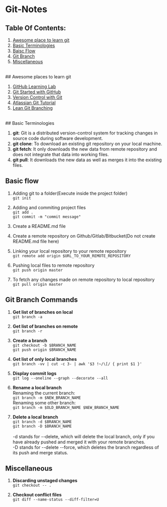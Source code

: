 # Git-Notes

## Table Of Contents:

1. [Awesome place to learn git](#git_tutorials)
2. [Basic Terminologies](#basic_terminologies)
3. [Baisc Flow](#basic_flow)
4. [Git Branch](#git_branch_commands)
5. [Miscellaneous](#miscellaneous)

<br />
<a name='git_tutorials'></a>
## Awesome places to learn git

1. [GitHub Learning Lab](https://lab.github.com/)
2. [Git Started with GitHub](https://www.udemy.com/course/git-started-with-github/)
3. [Version Control with Git](https://www.udacity.com/course/version-control-with-git--ud123)
4. [Atlassian Git Tutorial](https://www.atlassian.com/git)
5. [Lean Git Branching](https://learngitbranching.js.org/)

<br />
<a name='basic_terminologies'></a>
## Basic Terminologies

1. **git**: Git is a distributed version-control system for tracking changes in source code during software development.
2. **git clone**: To download an existing git repository on your local machine.
3. **git fetch**: It only downloads the new data from remote repository and does not integrate that data into working files.
4. **git pull**: It downloads the new data as well as merges it into the existing files.

<a name='basic_flow'></a>
## Basic flow

1. Adding git to a folder(Execute inside the project folder)<br />
```git init```

2. Adding and commiting project files<br />
```git add .```<br />
```git commit -m "commit message"```

3. Create a README.md file

4. Create a remote repository on Github/Gitlab/Bitbucket(Do not create README.md file here)

5. Linking your local repository to your remote repository<br />
```git remote add origin $URL_TO_YOUR_REMOTE_REPOSITORY```

6. Pushing local files to remote repository<br />
```git push origin master```

7. To fetch any changes made on remote repository to local repository<br />
```git pull origin master```

<a name='git_branch_commands'></a>
## Git Branch Commands

1. **Get list of branches on local**<br />
```git branch -a```

2. **Get list of branches on remote**<br />
```git branch -r```

3. **Create a branch**<br />
```git checkout -b $BRANCH_NAME```<br />
```git push origin $BRANCH_NAME```

4. **Get list of only local branches**<br />
```git branch -vv | cut -c 3- | awk '$3 !~/\[/ { print $1 }'```

5. **Display commit logs**<br />
```git log --oneline --graph --decorate --all```

6. **Rename a local branch**<br />
Renaming the current branch:<br />
```git branch -m $NEW_BRANCH_NAME```<br />
Renaming some other branch:<br />
```git branch -m $OLD_BRANCH_NAME $NEW_BRANCH_NAME```<br />

7. **Delete a local branch**<br />
```git branch -d $BRANCH_NAME```<br />
```git branch -D $BRANCH_NAME```<br /><br />
-d stands for --delete, which will delete the local branch, only if you have already pushed and merged it with your remote branches.<br />
-D stands for --delete --force, which deletes the branch regardless of its push and merge status.


<a name='miscellaneous'></a>
## Miscellaneous

1. **Discarding unstaged changes**<br />
```git checkout -- .```

2. **Checkout conflict files**<br />
```git diff --name-status --diff-filter=U```


